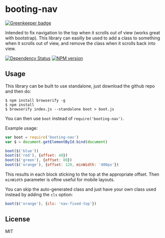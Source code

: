 # booting-nav

[![Greenkeeper badge](https://badges.greenkeeper.io/ForbesLindesay/booting-nav.svg)](https://greenkeeper.io/)

Intended to fix navigation to the top when it scrolls out of view (works great with bootstrap).  This library can easilly be used to add a class to something when it scrolls out of view, and remove the class when it scrolls back into view.

[![Dependency Status](https://img.shields.io/david/ForbesLindesay/booting-nav.svg)](https://david-dm.org/ForbesLindesay/booting-nav)
[![NPM version](https://img.shields.io/npm/v/booting-nav.svg)](https://www.npmjs.com/package/booting-nav)

## Usage

This library can be built to use standalone, just download the github repo and then do:

```console
$ npm install browserify -g
$ npm install
$ browserify index.js --standalone boot > boot.js
```

You can then use `boot` instead of `require('booting-nav')`.

Example usage:

```js
var boot = require('booting-nav')
var $ = document.getElementById.bind(document)

boot($('blue'))
boot($('red'), {offset: 40})
boot($('green'), {offset: 80})
boot($('orange'), {offset: 120, minWidth: '400px'})
```

This results in each block sticking to the top at the appropriate offset.  Then `minWidth` parameter is oftne useful for mobile layouts.

You can skip the auto-generated class and just have your own class used instead by adding the `cls` option:

```js
boot($('orange'), {cls: 'nav-fixed-top'})
```

## License

MIT